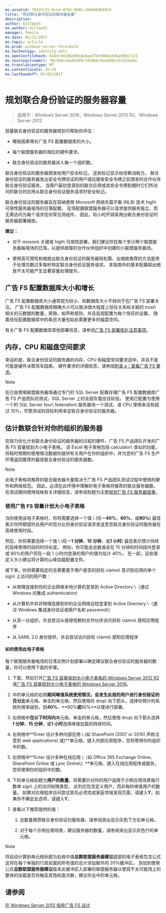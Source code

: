 ```yaml
---
ms.assetid: 7013fc21-9ced-4f9d-9588-cb04d6d60924
title: "规划联合身份验证的服务器容量"
description: 
author: billmath
ms.author: billmath
manager: femila
ms.date: 05/31/2017
ms.topic: article
ms.prod: windows-server-threshold
ms.technology: identity-adfs
ms.openlocfilehash: 618dc9419be965dedaaf7dc946da436a5001f121
ms.sourcegitcommit: 70c1b6cedad55b9c7d2068c9aa4891c6c533ee4c
ms.translationtype: MT
ms.contentlocale: zh-CN
ms.lasthandoff: 07/03/2017
---
```

# <a name="planning-for-federation-server-capacity"></a>规划联合身份验证的服务器容量

>适用于：Windows Server 2016，Windows Server 2012 R2、Windows Server 2012

容量联合身份验证的服务器规划可帮助你评估：  
  
-   哪些因素增长广告 FS 配置数据库的大小。  
  
-   每个联盟服务器的相应的硬件要求。  
  
-   联合身份验证的服务器进入每一个组织数。  
  
联合身份验证的服务器颁发给用户安全标记。 这些标记显示给信赖消耗方。 联合身份验证的服务器发出安全令牌验证的用户或后接收安全令牌之前颁发的合作伙伴联合身份验证服务。 当用户最初登录到的联合应用或其安全令牌到期时它们所访问的联合的应用从联合身份验证服务请求时安全标记。  
  
联合身份验证的服务器旨在容纳使用 Microsoft 网络负载平衡 \(NLB\) 技术 high\ 可用性服务器电场的日落配置。 在场配置联盟服务器可以请求提供服务独立，而无需访问为每个请求任何常见场组件。 因此，较小的开销采用出联合身份验证的服务器部署缩放。  
  
**建议：**  
  
-   对于 mission\ 关键或 high\ 可用性部署，我们建议你在每个至少两个联盟服务器每电场的日落，以提供故障的合作伙伴组织中创建的小联盟服务器场。  
  
-   使用高可用性和缩放出联合身份验证的服务器轻松需，出缩放推荐的方法是用于处理次数过多每秒特定联合身份验证服务请求。 本指南中的基本配置超出缩放不太可能产生显著容量处理提升。  
  
## <a name="ad-fs-configuration-database-size-and-growth"></a>广告 FS 配置数据库大小和增长  
广告 FS 配置数据库大小通常视为较小、和数据库大小不倾向于在广告 FS 部署关注。  广告 FS 配置数据库精确大小可以取决很大程度上信任关系和关联的 trust\ 相关的元数据的数量，索赔，如声称规则，并且监视配置为每个信任的设置。 随着信任配置数据库中的条目大量也如此需要更多的磁盘空间。  
  
有关广告 FS 配置数据库其他部署信息，请参阅[广告 FS 部署拓扑注意事项](AD-FS-Deployment-Topology-Considerations.md)。  
  
## <a name="memory-cpu-and-disk-space-requirements"></a>内存，CPU 和磁盘空间要求  
幸运的是，联合身份验证的服务器的内存、CPU 和磁盘空间要求适中，并且不是可能是硬件决策驾车因素。 硬件要求的详细信息，请参阅[附录 a：查看广告 FS 要求](Appendix-A--Reviewing-AD-FS-Requirements.md)。  
  
> [!NOTE]  
> 在已由使用联盟服务器场通过专门的 SQL Server 配置存储广告 FS 配置数据库广告 FS 产品团队的测试，SQL Server 上的全部负载往往较低。 使用已配置为使用一个的 SQL Server four\ federation\ 服务器场一个测试，请 CPU 使用率没有超过 10%，尽管测试的目标利用率定联合身份验证的服务器。  
  
## <a name="bk_estimatefs"></a>估计数联合针对你的组织的服务器  
在努力优化计划联合身份验证的服务器的过程的硬件，广告 FS 产品团队开发的广告 FS 容量规划大小电子表格。 该 Excel 电子表格包括 calculator\ 类似的功能，将耗时预期的使用情况数据你提供有关用户在你的组织中，并为您的广告 FS 生产环境返回推荐的最佳联合身份验证的服务器数。  
  
> [!NOTE]  
> 此电子表格将推荐的联合服务器大量取决于广告 FS 产品团队测试过程中使用的硬件和网络规范。 因此，必须在此环境中理解的电子表格将推荐的联合服务器数。  在测试期间使用规格有关详细信息，请参阅标题为主题[规划广告 FS 服务器容量](Planning-for-AD-FS-Server-Capacity.md)。  
  
### <a name="using-the-ad-fs-capacity-planning-sizing-spreadsheet"></a>使用广告 FS 容量计划大小电子表格  
当你使用该电子表格时，你将需要选择一个值 \ (任一**40%**，**60%**，或**80%**\) 最佳表示你所期望的总用户的百分比将身份验证请求发送至您联合身份验证的服务器在高峰使用时段。  
  
然后，你将需要选择一个值 \ (任一**1 分钟**，**15 分钟**，或**1 小时**\) 最佳表示预计持续的高峰使用时段的时间长度。 例如，你可能会总数谁会在 15 分钟的时间段内登录或 60%的用户将在一段 1 小时内登录的用户的值为估计 40%。 在一起，这些值定义大小建议将计算的山峰加载配置文件。  
  
接下来，你将需要指定的总需要基于用户是否的目标 claims\ 意识到应用的单个 sign\ 上访问的用户数：  
  
-   从物理连接到你的企业网络本地计算机登录到 Active Directory \（通过 Windows 的集成 authentication\)  
  
-   从计算机中并非物理连接到你的企业网络远程登录到 Active Directory \（通过 Windows 集成身份验证或用户名和 password\）  
  
-   从另一台组织，并且尝试从值得信赖的合作伙伴访问目标 claims\ 感知应用程序  
  
-   从 SAML 2.0 身份提供，并且尝试访问目标 claims\ 感知应用程序  
  
#### <a name="how-to-use-this-spreadsheet"></a>如何使用此电子表格  
每个联盟服务器电场的日落实例计划部署以确定建议联合身份验证的服务器的数量，你可以使用下面的步骤。  
  
1.  下载，然后打开[广告 FS 容量规划大小电子表格的 Windows Server 2012 R2](https://adfsdocs.blob.core.windows.net/adfs/ADFSCapacityPlanning.xlsx)或[广告 FS 容量规划大小电子表格的 Windows Server 2016](https://adfsdocs.blob.core.windows.net/adfs/ADFSCapacity2016.xlsx)。
  
2.  中的单元格的右侧**期间峰值系统使用情况，会发生此我的用户进行身份验证的百分比**单元格、单击的单元格，然后使用的 drop\ 向下箭头，选择你预计的系统利用率级别，则**40%**，**60%**或**80%**以便进行部署。  
  
3.  右侧格中**在以下时间内**单元格、单击的单元格，然后使用 drop\ 向下箭头选择**1 分钟**，**15 分钟**，或**1 小时**选择峰值加载的持续时间。  
  
4.  右侧格中**Enter 估计多种内部应用 \ (如 SharePoint \(2007 or 2010\) 声称注意到 web applications\ 或)**单元格、键入内部应用程序，您将使用你的组织中的数。  
  
5.  右侧格中**Enter 估计多种在线应用 \（如 Office 365 Exchange Online、SharePoint Online 或 Lync Online\）**单元格、键入在线应用程序或服务，您将使用你的组织中的数。  
  
6.  下的单元格标题为**用户的数量**，将需要针对你的用户适用于示例应用场景每行数单 sign\ 上的访问权限类型。 此列应包含定义用户，而非每秒峰值用户的数量。 如果对应用程序访问尝试首先必须完成家庭领域发现页面，请键入**Y**。如果你不确定此选项，请键入**Y**。  
  
7.  查看以下推荐提供的值：  
  
    1.  总数量推荐联合身份验证的服务器，请参阅突出显示灰色下方右单元格。  
  
    2.  对于每个示例应用场景，建议服务器的数量，请参阅突出显示灰色行的单元格。  
  
> [!NOTE]  
> 将自动计算到单元格标题为右格中值**总数联盟服务器建议**底部的电子表格包含公式这将在每个单独的行其前面的所有值的总计添加额外的 20%缓冲区。 添加到使用公式**总数联盟服务器建议**版本此缓冲区入部署的联盟服务器以使其不太可能场上的整体的加载是否将触及其饱和度点数，建议你总中的单元格。  
  
## <a name="see-also"></a>请参阅
[在 Windows Server 2012 指导广告 FS 设计](AD-FS-Design-Guide-in-Windows-Server-2012.md)
